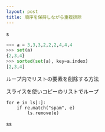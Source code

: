 ```yaml
---
layout: post
title: 順序を保持しながら重複排除
---
```


s
```python
>>> a = 3,3,3,2,2,2,4,4,4
>>> set(a)
{2,3,4}
>>> sorted(set(a), key=a.index)
[2,3,4]
```

ループ内でリストの要素を削除する方法

スライスを使いコピーのリストでループ

```pythn
for e in ls[:]:
    if re.match("spam", e)
        ls.remove(e)

```

ss
